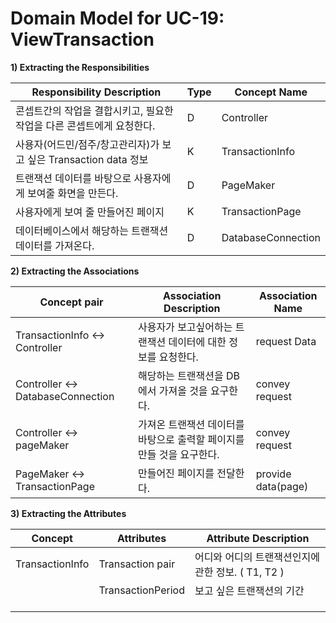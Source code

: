 # Domain Model for UC-19: ViewTransaction

**1) Extracting the Responsibilities**

| Responsibility Description                                   | Type | Concept Name |
| ------------------------------------------------------------ | ---- | ------------ |
| 콘셉트간의 작업을 결합시키고, 필요한 작업을 다른 콘셉트에게 요청한다.  |  D  | Controller   |
| 사용자(어드민/점주/창고관리자)가 보고 싶은 Transaction data 정보 | K | TransactionInfo |
| 트랜잭션 데이터를 바탕으로 사용자에게 보여줄 화면을 만든다. | D | PageMaker |
| 사용자에게 보여 줄 만들어진 페이지 | K | TransactionPage | 
| 데이터베이스에서 해당하는 트랜잭션 데이터를 가져온다. | D | DatabaseConnection |


**2) Extracting the Associations**

| Concept pair | Association Description | Association Name |
| ------------------ | ----------------------- | ---------------- |
| TransactionInfo <-> Controller | 사용자가 보고싶어하는 트랜잭션 데이터에 대한 정보를 요청한다.    | request Data |
| Controller <-> DatabaseConnection | 해당하는 트랜잭션을 DB에서 가져올 것을 요구한다. | convey request |
| Controller <-> pageMaker | 가져온 트랜잭션 데이터를 바탕으로 출력할 페이지를 만들 것을 요구한다. | convey request |
| PageMaker <-> TransactionPage | 만들어진 페이지를 전달한다. | provide data(page) |

**3) Extracting the Attributes**

| Concept | Attributes | Attribute Description |
| ------- | ---------- | --------------------- |
| TransactionInfo  | Transaction pair  | 어디와 어디의 트랜잭션인지에 관한 정보. ( T1, T2 )     |
|         | TransactionPeriod | 보고 싶은 트랜잭션의 기간                      |
|         |            |                       |
|         |            |                       |
|         |            |                       |
